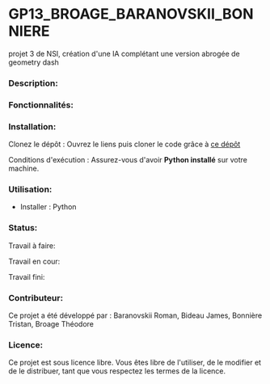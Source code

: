 # GP13_BROAGE_BARANOVSKII_BONNIERE
 projet 3 de NSI, création d'une IA complétant une version abrogée de geometry dash

### Description:  

### Fonctionnalités:  

### Installation:  
Clonez le dépôt : Ouvrez le liens puis cloner le code grâce à [ce dépôt](https://github.com/Arkunir/2024_2025_projet3_GP13_BROAGE_BARANOVSKII_BONNIERE)

Conditions d'exécution : Assurez-vous d'avoir **Python installé** sur votre machine.

### Utilisation:  
- Installer : Python

### Status:  

Travail à faire:


Travail en cour:


Travail fini:


### Contributeur:  

Ce projet a été développé par : Baranovskii Roman, Bideau James, Bonnière Tristan, Broage Théodore

### Licence:  

Ce projet est sous licence libre. Vous êtes libre de l'utiliser, de le modifier et de le distribuer, tant que vous respectez les termes de la licence.